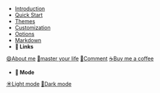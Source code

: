 <!-- markdownlint-disable-next-line first-line-heading -->
- [Introduction](introduction)
- [Quick Start](quick-start)
- [Themes](themes)
- [Customization](customization)
- [Options](options)
- [Markdown](markdown)
- **:link:  Links**

[:smile:About me](https://)
[:house_with_garden:master your life](https://)
[:speech_balloon:Comment](https://)
[:coffee:Buy me a coffee](https://)  



- **:arrows_counterclockwise:  Mode**

<a href="#" data-link-title="Simple">:sunny:Light mode</a>
<a href="#" data-link-title="Simple Dark">:crescent_moon:Dark mode</a> 
 
